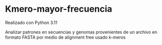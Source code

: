 # Kmero-mayor-frecuencia
Realizado con Python 3.11 

Analizar patrones en secuencias y genomas provenientes de un archivo en formato FASTA por medio de alignment free usado k-meros 
